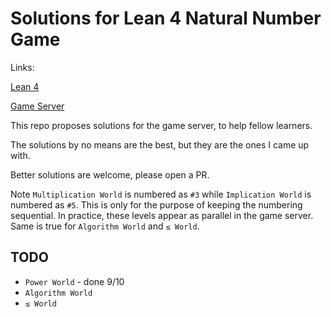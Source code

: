 # Solutions for Lean 4 Natural Number Game

Links:

[Lean 4](https://leanprover.github.io/lean4/doc/)

[Game Server](https://adam.math.hhu.de/#/g/hhu-adam/NNG4)

This repo proposes solutions for the game server, to help fellow learners.

The solutions by no means are the best, but they are the ones I came up with.

Better solutions are welcome, please open a PR.

Note `Multiplication World` is numbered as `#3` while `Implication World` is numbered as `#5`. This is only for the purpose of keeping the numbering sequential. In practice, these levels appear as parallel in the game server. Same is true for `Algorithm World` and `≤ World`.

## TODO

- `Power World` - done 9/10
- `Algorithm World`
- `≤ World`
